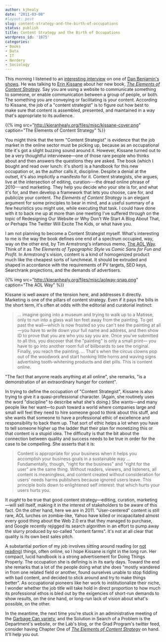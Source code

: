 ```yaml
---
author: kjhealy
date: "2011-03-08"
#layout: post
slug: content-strategy-and-the-birth-of-occupations
status: publish
title: Content Strategy and the Birth of Occupations
wordpress_id: '1875'
categories:
- Books
- Data
- IT
- Nerdery
- Sociology
---
```


This morning I listened to an [interesting interview](http://5by5.tv/dailyedition/33) on one of [Dan Benjamin's shows](http://5by5.tv/). He was talking to [Erin Kissane](http://incisive.nu/) about her new book, [*The Elements of Content Strategy*](http://books.alistapart.com/products/the-elements-of-content-strategy). Say you are using a website to communicate something to someone, or enable communication between a group of people, or both. The something you are conveying or facilitating is your content. According to Kissane, the job of a "content strategist" is to figure out how best to make sure that content is assembled, presented, and maintained in a way that's appropriate to its audience.

{{% img src="http://kieranhealy.org/files/misc/kissane-cover.png" caption="The Elements of Content Strategy" %}}

You might think that the term "Content Strategist" is evidence that the job market in the online sector must be picking up, because as an occupational title it's got a slight buzzing sound around it. However, Kissane turned out to be a very thoughtful interviewee—one of those rare people who thinks about and then answers the questions they are asked. The book (which I bought and read over lunch: it's short) is a handbook for this new occupation or, as the author calls it, discipline. Despite a denial at the outset, it's also implicitly a manifesto for it. Content strategists, she argues, live at the intersection of editing, curation---the dread online phrase of 2010---and marketing. They help you decide who your site is for, and what it's for, and then develop a framework that lets you choose, care for, and publicize your content. *The Elements of Content Strategy* is an elegant argument for some principles to bear in mind, and a useful summary of a few heuristics you might use, while executing that task. I could have done with it to back me up at more than one meeting I've suffered through on the topic of Redesigning Our Website or Why Don't We Start A Blog About That, or Perhaps The Twitter Will Excite The Kids, or what have you.

I am not planning to become a Content Strategist myself. What's interesting to me is the way the book defines one end of a spectrum occupied, way, way on the other end, by Tim Armstrong's infamous memo, [The AOL Way](http://www.businessinsider.com/the-aol-way). Think of it as *The Elements of Typographic Style* vs *Comic Sans for Fun and Profit*. In Armstrong's vision, content is a kind of homogenized product much like the cheapest sorts of lunchmeat. It should be extruded and shaped in accordance with the requirements of PV targets, SEO keys, Searchrank projections, and the demands of advertisers.

{{% img src="http://kieranhealy.org/files/misc/aolway-snap.png" caption="The AOL Way" %}}

Kissane is well aware of the tension here, and addresses it directly. Marketing is one of the pillars of content strategy. Even if it pays the bills in the short term, it's often at odds with the editorial and curatorial instinct:

> ... imagine going into a museum and trying to walk up to a Matisse, only to run into a glass wall ten feet away from the painting. To get past the wall—which is now frosted so you can't see the painting at all—you have to write down your full name and address, and then show ID to prove that you are who you say you are. Once you've submitted to all this, you discover that the "painting" is only a small print— you have to go into another room full of billboards to see the original. Finally, you reach the painting. ... That's when the circus clowns pop out of the woodwork and start honking little horns and waving signs advertising tooth-whitening products and diet pills. This is content online.

"The fact that anyone reads anything at all online", she remarks, "is a demonstration of an extraordinary hunger for content".

In trying to define the occupation of "Content Strategist", Kissane is also trying to give it a quasi-professional character. (Again, she routinely uses the word "discipline" to describe what she's doing.) She wants—and many people like her want—to push toward a world where companies large and small will feel they need to hire someone good to think about this stuff, and she wants that someone to have a professional ethic of excellence and responsibility to back them up. That sort of ethic helps a lot when you have to tell someone higher up the ladder that their plan for monetizing this or that content is a stupid idea. The difficulty is that the bit about the connection between quality and success needs to be true in order for the case to be compelling. She asserts that it is:

> Content is appropriate for your business when it helps you accomplish your business goals in a sustainable way … Fundamentally, though, "right for the business" and "right for the user" are the same thing. Without readers, viewers, and listeners, all content is meaningless, and content created without consideration for users' needs harms publishers because ignored users leave. This principle boils down to enlightened self interest: that which hurts your users hurts you.

It *ought* to be true that good content strategy—editing, curation, marketing—will sell itself, making it in the interest of stakeholders to be aware of this fact. On the other hand, here we are in 2011. "User-centered" content is still rare, AOL lurches on zombie-like, Yahoo have killed or incapacitated almost every good thing about the Web 2.0 era that they managed to purchase, and Google recently rejigged its search algorithm in an effort to pump away the slurry produced by so-called "content farms". It's not at all clear that quality is its own best sales pitch.

A substantial portion of my job involves sitting around reading (or [not reading](http://crookedtimber.org/2003/12/16/books-i-did-not-read-this-year/)) things, often online, so I hope Kissane is right in the long run. Her compact, lucid handbook is a strong advertisement for Doing Things Properly. The occupation she is defining is in its early days. Toward the end she remarks that a lot of the people doing what she does "mostly wandered in from one related field or another, found ourselves unable to stop fiddling with bad content, and decided to stick around and try to make things better". As occupational pioneers like her work to institutionalize their niche, I wonder whether the job title will take hold in direct proportion to how much its professional ethos is bled out by the exigencies of short-run demands to show results, on the one hand, or long-run lack of vision about what's possible, on the other.

In the meantime, the next time you're stuck in an administrative meeting of the [Garbage Can variety](http://www.jstor.org/stable/2392088), and the Solution in Search of a Problem is the Department's website, or the Lab's blog, or the Grad Program's twitter feed, consider having Chapter One of [*The Elements of Content Strategy*](http://books.alistapart.com/products/the-elements-of-content-strategy) on hand. It'll help you out.
